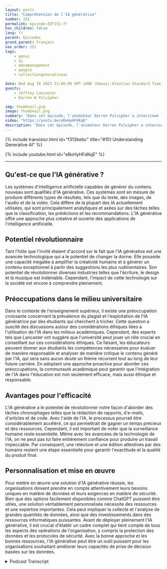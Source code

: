 ```yaml
---
layout: posts
title: "Compréhension de l'IA générative"
number: 151
permalink: episode-EDT151-fr
has_children: false
lang: fr
parent: Épisodes
grand_parent: Français
nav_order: 151
tags:
    - genai
    - ai
    - datamanagement
    - people
    - collectiongenerativeai

date: Wed Aug 16 2023 21:00:00 GMT-1000 (Hawaii-Aleutian Standard Time)
guests:
    - Jeffrey Lancaster
    - Darren W Pulsipher

img: thumbnail.png
image: thumbnail.png
summary: "Dans cet épisode, l'animateur Darren Pulsipher a interviewé le Dr Jeffrey Lancaster de Dell Technologies. Leur discussion s'est centrée sur l'IA générative et son impact potentiel."
video: "https://youtu.be/eRoHyHFdKqE"
description: "Dans cet épisode, l'animateur Darren Pulsipher a interviewé le Dr Jeffrey Lancaster de Dell Technologies. Leur discussion s'est centrée sur l'IA générative et son impact potentiel."
---
```


<div>
{% include transistor.html id="f313bebc" title="#151 Understanding Generative AI" %}

{% include youtube.html id="eRoHyHFdKqE" %}
</div>

---

## Qu'est-ce que l'IA générative ?

Les systèmes d'intelligence artificielle capables de générer du contenu nouveau sont qualifiés d'IA générative. Ces systèmes sont en mesure de produire différents types de résultats, tels que du texte, des images, de l'audio et de la vidéo. Cela diffère de la plupart des IA actuellement utilisées, qui sont principalement analytiques et axées sur des tâches telles que la classification, les prédictions et les recommandations. L'IA générative offre une approche plus créative et ouverte des applications de l'intelligence artificielle.

## Potentiel révolutionnaire

Tant l'hôte que l'invité étaient d'accord sur le fait que l'IA générative est une avancée technologique qui a le potentiel de changer la donne. Elle possède une capacité inégalée à amplifier la créativité humaine et à générer un contenu exceptionnel à partir des suggestions les plus rudimentaires. Son potentiel de révolutionner diverses industries telles que l'écriture, le design et la musique est indéniable. Cependant, l'impact de cette technologie sur la société est encore à comprendre pleinement.

## Préoccupations dans le milieu universitaire

Dans le contexte de l'enseignement supérieur, il existe une préoccupation croissante concernant la prévalence du plagiat et l'exploitation de l'IA génératrice par des étudiants qui cherchent à tricher. Cette question a suscité des discussions autour des considérations éthiques liées à l'utilisation de l'IA dans les milieux académiques. Cependant, des experts tels que Lancaster ont suggéré que l'université peut jouer un rôle crucial en conseillant sur ces considérations éthiques. Ce faisant, les éducateurs peuvent donner aux étudiants les compétences nécessaires pour évaluer de manière responsable et analyser de manière critique le contenu généré par l'IA, qui sera sans aucun doute un thème récurrent tout au long de leur future carrière. En adoptant une approche proactive pour aborder ces préoccupations, la communauté académique peut garantir que l'intégration de l'IA dans l'éducation est non seulement efficace, mais aussi éthique et responsable.

## Avantages pour l'efficacité

L'IA générative a le potentiel de révolutionner notre façon d'aborder des tâches chronophages telles que la rédaction de rapports, d'e-mails, d'articles et de code. Avec l'aide de l'IA, le processus pourrait être considérablement accéléré, ce qui permettrait de gagner un temps précieux et des ressources. Cependant, il est important de noter que la surveillance humaine reste essentielle. Même avec les avancées de la technologie de l'IA, on ne peut pas lui faire entièrement confiance pour produire un travail impeccable. Par conséquent, une relecture et une édition attentives par des humains restent une étape essentielle pour garantir l'exactitude et la qualité du produit final.

## Personnalisation et mise en œuvre

Pour mettre en œuvre une solution d'IA générative réussie, les organisations doivent prendre en compte attentivement leurs besoins uniques en matière de données et leurs exigences en matière de sécurité. Bien que des options facilement disponibles comme ChatGPT puissent être utiles, une solution véritablement personnalisée nécessite des ressources et une expertise importantes. Cela peut impliquer la collecte et l'analyse de grandes quantités de données, ainsi que des investissements dans des ressources informatiques puissantes. Avant de déployer pleinement l'IA générative, il est crucial d'établir un cadre complet qui tient compte de tous les aspects des opérations de l'organisation, y compris la protection des données et les protocoles de sécurité. Avec la bonne approche et les bonnes ressources, l'IA générative peut être un outil puissant pour les organisations souhaitant améliorer leurs capacités de prise de décision basées sur les données.



<details>
<summary> Podcast Transcript </summary>

<p></p>

</details>
